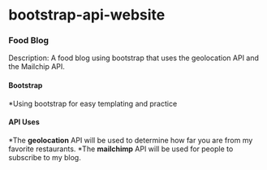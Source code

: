 # bootstrap-api-website

### Food Blog ###
Description: A food blog using bootstrap that uses the geolocation API and the Mailchip API.

#### Bootstrap ####
*Using bootstrap for easy templating and practice

#### API Uses ####
*The **geolocation** API will be used to determine how far you are from my favorite restaurants.
*The **mailchimp** API will be used for people to subscribe to my blog.


